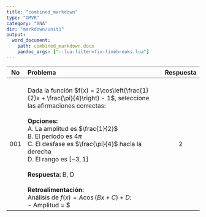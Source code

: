 ```yaml
---
title: "combined_markdown"
type: "OMVR"
category: "ANA"
dir: "markdown/unit1"
output:
  word_document:
    path: combined_markdown.docx
    pandoc_args: ["--lua-filter=fix-linebreaks.lua"]
---
```


| No | Problema | Respuesta |
|:--:|:-------|:--:|
| 001 | <br>Dada la función $f(x) = 2\cos\left(\frac{1}{2}x + \frac{\pi}{4}\right) - 1$, seleccione las afirmaciones correctas:<br><br>**Opciones:**<br>A. La amplitud es $\frac{1}{2}$  <br>B. El período es $4\pi$  <br>C. El desfase es $\frac{\pi}{4}$ hacia la derecha  <br>D. El rango es $[-3, 1]$<br><br>**Respuesta:** B, D<br><br>**Retroalimentación:**<br>Análisis de $f(x) = A\cos(Bx + C) + D$:<br>- Amplitud = $|2| = 2$ (A incorrecta)<br>- Período = $\frac{2\pi}{1/2} = 4\pi$ (B correcta)<br>- Desfase = $\frac{\pi/4}{1/2} = \frac{\pi}{2}$ izquierda (C incorrecta)<br>- Rango = $[D-A, D+A] = [-1-2, -1+2] = [-3, 1]$ (D correcta)<br>Las opciones B y D describen correctamente las características de la función transformada. | B, D |
